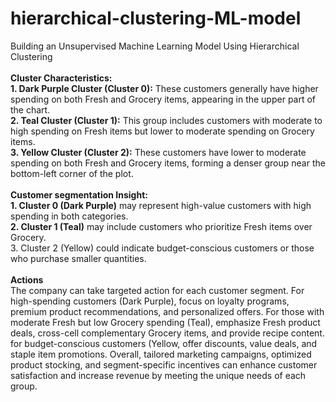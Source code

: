 # hierarchical-clustering-ML-model
Building an Unsupervised Machine Learning Model Using Hierarchical Clustering
<br><br>
<b>Cluster Characteristics:</b>
<br>
<b>1. Dark Purple Cluster (Cluster 0):</b> These customers generally have higher spending on both Fresh and Grocery items, appearing in the upper part of the chart.
<br>
<b>2. Teal Cluster (Cluster 1):</b> This group includes customers with moderate to high spending on Fresh items but lower to moderate spending on Grocery items.
<br>
<b>3. Yellow Cluster (Cluster 2):</b> These customers have lower to moderate spending on both Fresh and Grocery items, forming a denser group near the bottom-left corner of the plot.
<br><br>
<b>Customer segmentation Insight:</b>
<br>
<b>1. Cluster 0 (Dark Purple)</b> may represent high-value customers with high spending in both categories.
<br>
<b>2. Cluster 1 (Teal)</b> may include customers who prioritize Fresh items over Grocery.
<br>3. Cluster 2 (Yellow)</b> could indicate budget-conscious customers or those who purchase smaller quantities.
<br><br>
<b>Actions</b>
<br>
The company can take targeted action for each customer segment. For high-spending customers (Dark Purple), focus on loyalty programs, premium product recommendations, and personalized offers. For those with moderate Fresh but low Grocery spending (Teal), emphasize Fresh product deals, cross-cell complementary Grocery items, and provide recipe content. for budget-conscious customers (Yellow, offer discounts, value deals, and staple item promotions. Overall, tailored marketing campaigns, optimized product stocking, and segment-specific incentives can enhance customer satisfaction and increase revenue by meeting the unique needs of each group.
